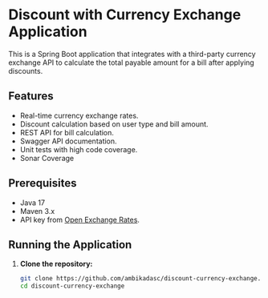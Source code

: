 # Discount with Currency Exchange Application

This is a Spring Boot application that integrates with a third-party currency exchange API to calculate the total payable amount for a bill after applying discounts.

## Features
- Real-time currency exchange rates.
- Discount calculation based on user type and bill amount.
- REST API for bill calculation.
- Swagger API documentation.
- Unit tests with high code coverage.
- Sonar Coverage

## Prerequisites
- Java 17
- Maven 3.x
- API key from [Open Exchange Rates](https://openexchangerates.org/).

## Running the Application

1. **Clone the repository:**
   ```bash
   git clone https://github.com/ambikadasc/discount-currency-exchange.git
   cd discount-currency-exchange
